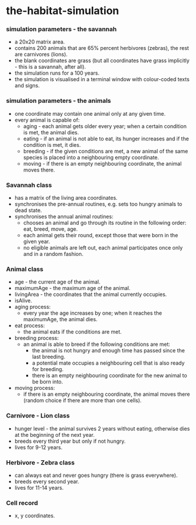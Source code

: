 # the-habitat-simulation

### simulation parameters - the savannah
+ a 20x20 matrix area.
+ contains 200 animals that are 65% percent herbivores (zebras), the rest are carnivores (lions).
+ the blank coordinates are grass (but all coordinates have grass implicitly - this is a savannah, after all).
+ the simulation runs for a 100 years.
+ the simulation is visualised in a terminal window with colour-coded texts and signs.

### simulation parameters - the animals
+ one coordinate may contain one animal only at any given time.
+ every animal is capable of:
    + aging - each animal gets older every year; when a certain condition is met, the animal dies.
    + eating - if an animal is not able to eat, its hunger increases and if the condition is met, it dies.
    + breeding - if the given conditions are met, a new animal of the same species is placed into a neighbouring empty coordinate.
    + moving - if there is an empty neighbouring coordinate, the animal moves there.

### Savannah class
+ has a matrix of the living area coordinates.
+ synchronises the pre-annual routines, e.g. sets too hungry animals to dead state.
+ synchronises the annual animal routines: 
    + chooses an animal and go through its routine in the following order: eat, breed, move, age.
    + each animal gets their round, except those that were born in the given year.
    + no eligible animals are left out, each animal participates once only and in a random fashion.

### Animal class
+ age - the current age of the animal.
+ maximumAge - the maximum age of the animal.
+ livingArea - the coordinates that the animal currently occupies.
+ isAlive.
+ aging process:
    + every year the age increases by one; when it reaches the maximumAge, the animal dies.
+ eat process:
    + the animal eats if the conditions are met.
+ breeding process:
    + an animal is able to breed if the following conditions are met:
        + the animal is not hungry and enough time has passed since the last breeding.
        + a potential mate occupies a neighbouring cell that is also ready for breeding.
        + there is an empty neighbouring coordinate for the new animal to be born into.
+ moving process:
    + if there is an empty neighbouring coordinate, the animal moves there (random choice if there are more than one cells).

### Carnivore - Lion class
+ hunger level - the animal survives 2 years without eating, otherwise dies at the beginning of the next year.
+ breeds every third year but only if not hungry.
+ lives for 9-12 years.

### Herbivore - Zebra class
+ can always eat and never goes hungry (there is grass everywhere).
+ breeds every second year.
+ lives for 11-14 years.

### Cell record
+ x, y coordinates.
